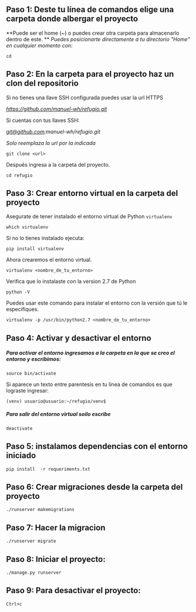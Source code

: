 ## Paso 1: Deste tu línea de comandos elige una carpeta donde albergar el proyecto
**Puede ser el home (~) o puedes crear otra carpeta para almacenarlo dentro de este.
**
*Puedes posicionarte directamente a tu directorio "Home" en cualquier momento con:*

	cd


## Paso 2: En la carpeta para el proyecto haz un clon del repositorio
Si no tienes una llave SSH configurada puedes usar la url HTTPS

*https://github.com/manuel-wh/refugio.git*

Si cuentas con tus llaves SSH:

*git@github.com:manuel-wh/refugio.git*

*Solo reemplaza la url por la indicada*

	git clone <url>

Después ingresa a la carpeta del proyecto.

	cd refugio

## Paso 3: Crear entorno virtual en la carpeta del proyecto
Asegurate de tener instalado el entorno virtual de Python `virtualenv`

	which virtualenv
Si no lo tienes instalado ejecuta:

	pip install virtualenv
Ahora crearemos el entorno virtual.

	virtualenv <nombre_de_tu_entorno>

Verifica que lo instalaste con la version 2.7 de Python

    python -V

Puedes usar este comando para instalar el entorno  con la versión que tú le especifíques.

	virtualenv -p /usr/bin/python2.7 <nombre_de_tu_entorno>


## Paso 4: Activar y desactivar el entorno
##### Para activar el entorno ingresamos a la carpeta en la que se creo el entorno y escribimos:

    source bin/activate
Si aparece un texto entre parentesis en tu linea de comandos es que lograste ingresar:

`(venv) usuario@usuario:~/refugio/venv$`
##### Para salir del entorno virtual soilo escribe
    deactivate

## Paso 5: instalamos dependencias con el entorno iniciado
    pip install  -r requeriments.txt

## Paso 6: Crear migraciones desde la carpeta del proyecto
    ./runserver makemigrations
## Paso 7: Hacer la migracion
    ./runserver migrate
## Paso 8: Iniciar el proyecto:
    ./manage.py runserver
## Paso 9: Para desactivar el proyecto:
    Ctrl+c
